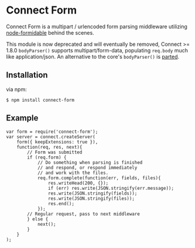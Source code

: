 
# Connect Form

Connect Form is a multipart / urlencoded form parsing middleware utilizing [node-formidable](http://github.com/felixge/node-formidable) behind the scenes.

 This module is now deprecated and will eventually be removed, Connect >= 1.8.0 `bodyParser()` supports multipart/form-data, populating `req.body` much like application/json. An alternative to the core's `bodyParser()` is [parted](https://github.com/visionmedia/parted).

## Installation

via npm:

	$ npm install connect-form

## Example

    var form = require('connect-form');
    var server = connect.createServer(
	    form({ keepExtensions: true }),
	    function(req, res, next){
		    // Form was submitted
	        if (req.form) {
		        // Do something when parsing is finished
		        // and respond, or respond immediately
		        // and work with the files.
	            req.form.complete(function(err, fields, files){
	                res.writeHead(200, {});
	                if (err) res.write(JSON.stringify(err.message));
	                res.write(JSON.stringify(fields));
	                res.write(JSON.stringify(files));
	                res.end();
	            });
	        // Regular request, pass to next middleware
	        } else {
	            next();
	        }
	    }
	);